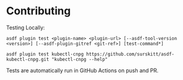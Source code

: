 # Contributing

Testing Locally:

```shell
asdf plugin test <plugin-name> <plugin-url> [--asdf-tool-version <version>] [--asdf-plugin-gitref <git-ref>] [test-command*]

asdf plugin test kubectl-cnpg https://github.com/surskitt/asdf-kubectl-cnpg.git "kubectl-cnpg --help"
```

Tests are automatically run in GitHub Actions on push and PR.
